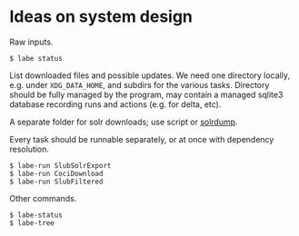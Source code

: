 # Ideas on system design

Raw inputs.

```
$ labe status
```

List downloaded files and possible updates. We need one directory locally, e.g.
under `XDG_DATA_HOME`, and subdirs for the various tasks. Directory should be
fully managed by the program, may contain a managed sqlite3 database recording
runs and actions (e.g. for delta, etc).

A separate folder for solr downloads; use script or
[solrdump](https://github.com/ubleipzig/solrdump).

Every task should be runnable separately, or at once with dependency
resolution.

```
$ labe-run SlubSolrExport
$ labe-run CociDownload
$ labe-run SlubFiltered
```

Other commands.

```
$ labe-status
$ labe-tree
```

